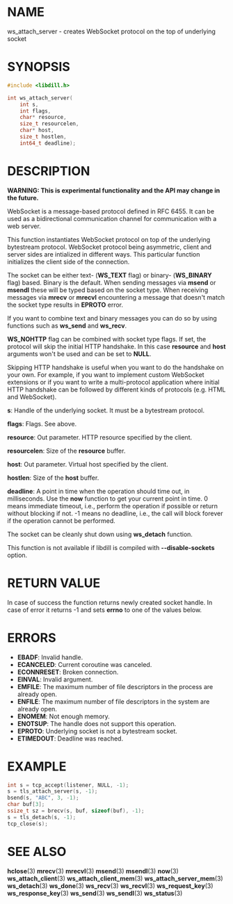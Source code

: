 # NAME

 ws_attach_server - creates WebSocket protocol on the top of underlying socket

# SYNOPSIS

```c
#include <libdill.h>

int ws_attach_server(
    int s,
    int flags,
    char* resource,
    size_t resourcelen,
    char* host,
    size_t hostlen,
    int64_t deadline);
```

# DESCRIPTION

 **WARNING: This is experimental functionality and the API may change in the future.**

 WebSocket is a message-based protocol defined in RFC 6455. It can be used as a bidirectional communication channel for communication with a web server.

 This function instantiates WebSocket protocol on top of the underlying bytestream protocol. WebSocket protocol being asymmetric, client and server sides are intialized in different ways. This particular function initializes the client side of the connection.

 The socket can be either text- (**WS_TEXT** flag) or binary- (**WS_BINARY** flag) based. Binary is the default. When sending messages via **msend** or **msendl** these will be typed based on the socket type. When receiving messages via **mrecv** or **mrecvl** encountering a message that doesn't match the socket type results in **EPROTO** error.

 If you want to combine text and binary messages you can do so by using functions such as **ws_send** and **ws_recv**.

 **WS_NOHTTP** flag can be combined with socket type flags. If set, the protocol will skip the initial HTTP handshake. In this case **resource** and **host** arguments won't be used and can be set to **NULL**.

 Skipping HTTP handshake is useful when you want to do the handshake on your own. For example, if you want to implement custom WebSocket extensions or if you want to write a multi-protocol application where initial HTTP handshake can be followed by different kinds of protocols (e.g. HTML and WebSocket).

 **s**: Handle of the underlying socket. It must be a bytestream protocol.

 **flags**: Flags. See above.

 **resource**: Out parameter. HTTP resource specified by the client.

 **resourcelen**: Size of the **resource** buffer.

 **host**: Out parameter. Virtual host specified by the client.

 **hostlen**: Size of the **host** buffer.

 **deadline**: A point in time when the operation should time out, in milliseconds. Use the **now** function to get your current point in time. 0 means immediate timeout, i.e., perform the operation if possible or return without blocking if not. -1 means no deadline, i.e., the call will block forever if the operation cannot be performed.

 The socket can be cleanly shut down using **ws_detach** function.

 This function is not available if libdill is compiled with **--disable-sockets** option.

# RETURN VALUE

 In case of success the function returns newly created socket handle. In case of error it returns -1 and sets **errno** to one of the values below.

# ERRORS

* **EBADF**: Invalid handle.
* **ECANCELED**: Current coroutine was canceled.
* **ECONNRESET**: Broken connection.
* **EINVAL**: Invalid argument.
* **EMFILE**: The maximum number of file descriptors in the process are already open.
* **ENFILE**: The maximum number of file descriptors in the system are already open.
* **ENOMEM**: Not enough memory.
* **ENOTSUP**: The handle does not support this operation.
* **EPROTO**: Underlying socket is not a bytestream socket.
* **ETIMEDOUT**: Deadline was reached.

# EXAMPLE

```c
int s = tcp_accept(listener, NULL, -1);
s = tls_attach_server(s, -1);
bsend(s, "ABC", 3, -1);
char buf[3];
ssize_t sz = brecv(s, buf, sizeof(buf), -1);
s = tls_detach(s, -1);
tcp_close(s);
```

# SEE ALSO

 **hclose**(3) **mrecv**(3) **mrecvl**(3) **msend**(3) **msendl**(3) **now**(3) **ws_attach_client**(3) **ws_attach_client_mem**(3) **ws_attach_server_mem**(3) **ws_detach**(3) **ws_done**(3) **ws_recv**(3) **ws_recvl**(3) **ws_request_key**(3) **ws_response_key**(3) **ws_send**(3) **ws_sendl**(3) **ws_status**(3) 

